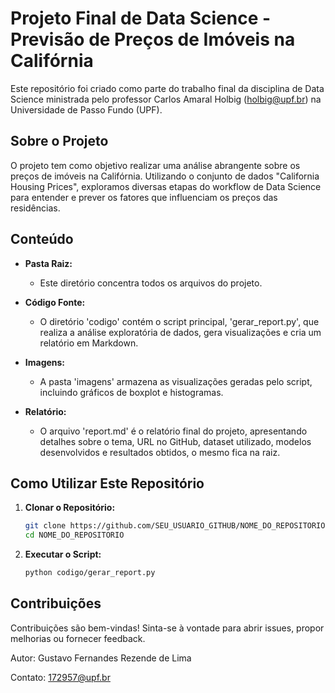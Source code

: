 # Projeto Final de Data Science - Previsão de Preços de Imóveis na Califórnia

Este repositório foi criado como parte do trabalho final da disciplina de Data Science ministrada pelo professor Carlos Amaral Holbig (holbig@upf.br) na Universidade de Passo Fundo (UPF).

## Sobre o Projeto

O projeto tem como objetivo realizar uma análise abrangente sobre os preços de imóveis na Califórnia. Utilizando o conjunto de dados "California Housing Prices", exploramos diversas etapas do workflow de Data Science para entender e prever os fatores que influenciam os preços das residências.

## Conteúdo

- **Pasta Raiz:**
  - Este diretório concentra todos os arquivos do projeto.

- **Código Fonte:**
  - O diretório 'codigo' contém o script principal, 'gerar_report.py', que realiza a análise exploratória de dados, gera visualizações e cria um relatório em Markdown.

- **Imagens:**
  - A pasta 'imagens' armazena as visualizações geradas pelo script, incluindo gráficos de boxplot e histogramas.

- **Relatório:**
  - O arquivo 'report.md' é o relatório final do projeto, apresentando detalhes sobre o tema, URL no GitHub, dataset utilizado, modelos desenvolvidos e resultados obtidos, o mesmo fica na raiz.

## Como Utilizar Este Repositório

1. **Clonar o Repositório:**
   ```bash
   git clone https://github.com/SEU_USUARIO_GITHUB/NOME_DO_REPOSITORIO.git
   cd NOME_DO_REPOSITORIO

1. **Executar o Script:**
   ```bash
   python codigo/gerar_report.py

## Contribuições

Contribuições são bem-vindas! Sinta-se à vontade para abrir issues, propor melhorias ou fornecer feedback.

Autor:
Gustavo Fernandes Rezende de Lima

Contato:
172957@upf.br
